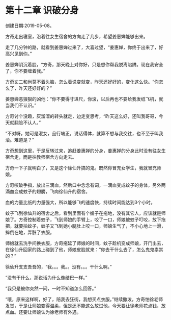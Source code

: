 # 第十二章 识破分身

创建日期:2019-05-08。

方奇走出寝室，沿着往女生宿舍的方向走了几步，希望姜惠婵能够出来。

走了几分钟的路，就看到姜惠婵过来了，大喜过望，“姜惠婵，你终于出来了，好高兴见到你。”

姜惠婵阴沉着脸，“方奇，那天晚上对你好，只是想你帮我脱离陷阱。现在我安全了，你不要缠着我。”

方奇丈二和尚莫不着头脑，怎么着说变就变，昨天还好好的，变化这么快。“你怎么了，昨天还好好的？”

姜惠婵恶狠狠的凶他：“你不要得寸进尺，你滚，以后再也不要给我发纸飞机，就当我们不认识。”

方奇讨个没趣，灰溜溜的转头就走，边走变思考，“昨天这么好，还叫我哥哥，今天就翻脸不认人。”

“不对呀，她可是淑女，品行端正，说话得体，就算不想与我交往，也不至于叫我滚。难道是？”

方奇想到这里，于是反转过来，追赶姜惠婵的分身，姜惠婵的分身此时没有往女生宿舍走，而是往教师宿舍方向走去。

方奇一下子就明白了，又是这个徐仙升搞的鬼。既然你冒充女学生，我就冒充师娘。

方奇咬破手指，放出三滴血，然后口中念念有词，一滴血变成蚊子的身体，另外两滴血变成蚊子的翅膀，飞向徐仙升的宿舍。

血的力量比纸的力量强大，所以能够飞的速度快，持续时间能达到3个小时。

蚊子飞到徐仙升的宿舍之后，看到里面有个嫂子在拖地，没有其它人，应该就是师娘了。方奇控制着蚊子，飞到师娘的手臂上，咬了一口，师娘被蚊子叮咬，放下拖把，就要拍蚊子，蚊子又飞到她小腿肚上咬一口，师娘生气了，不小心地上一滑，摔倒在地，弄脏了衣服。

师娘就去洗手间换衣服，方奇拖延了师娘的时间，蚊子趁机变成师娘，开门出去，在徐仙升回家的路上碰到了他，师娘皮脸就来：“你去干什么去了，怎么鬼鬼祟祟的？”

徐仙升支支吾吾的，“我。。。我。。没有。。。干什么啊。”

“没有干什么，那说话为什么像结巴一样。”

“我只是被你突然一问，一时不知道怎么回答。”

“哦，原来这样啊，好了，陪我去狂街，我想买点衣服。”继续撒泼，方奇怕徐老师发觉，于是让师娘变得温柔，但是还不能这么放过他，今天要让徐老师花点钱，放点血。还要让师娘认为徐老师有外遇。